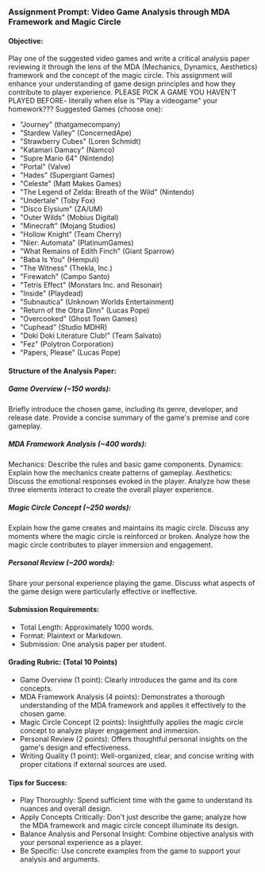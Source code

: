 ### Assignment Prompt: Video Game Analysis through MDA Framework and Magic Circle

#### Objective:
Play one of the suggested video games and write a critical analysis paper reviewing it through the lens of the MDA (Mechanics, Dynamics, Aesthetics) framework and the concept of the magic circle. This assignment will enhance your understanding of game design principles and how they contribute to player experience. PLEASE PICK A GAME YOU HAVEN'T PLAYED BEFORE- literally when else is "Play a videogame" your homework???
Suggested Games (choose one):

- "Journey" (thatgamecompany)
- "Stardew Valley" (ConcernedApe)
- "Strawberry Cubes" (Loren Schmidt)
- "Katamari Damacy" (Namco)
- "Supre Mario 64" (Nintendo)
- "Portal" (Valve)
- "Hades" (Supergiant Games)
- "Celeste" (Matt Makes Games)
- "The Legend of Zelda: Breath of the Wild" (Nintendo)
- "Undertale" (Toby Fox)
- "Disco Elysium" (ZA/UM)
- "Outer Wilds" (Mobius Digital)
- "Minecraft" (Mojang Studios)
- "Hollow Knight" (Team Cherry)
- "Nier: Automata" (PlatinumGames)
- "What Remains of Edith Finch" (Giant Sparrow)
- "Baba Is You" (Hempuli)
- "The Witness" (Thekla, Inc.)
- "Firewatch" (Campo Santo)
- "Tetris Effect" (Monstars Inc. and Resonair)
- "Inside" (Playdead)
- "Subnautica" (Unknown Worlds Entertainment)
- "Return of the Obra Dinn" (Lucas Pope)
- "Overcooked" (Ghost Town Games)
- "Cuphead" (Studio MDHR)
- "Doki Doki Literature Club!" (Team Salvato)
- "Fez" (Polytron Corporation)
- "Papers, Please" (Lucas Pope)

#### Structure of the Analysis Paper:

##### Game Overview (~150 words):

Briefly introduce the chosen game, including its genre, developer, and release date.
Provide a concise summary of the game's premise and core gameplay.


##### MDA Framework Analysis (~400 words):

Mechanics: Describe the rules and basic game components.
Dynamics: Explain how the mechanics create patterns of gameplay.
Aesthetics: Discuss the emotional responses evoked in the player.
Analyze how these three elements interact to create the overall player experience.


##### Magic Circle Concept (~250 words):

Explain how the game creates and maintains its magic circle.
Discuss any moments where the magic circle is reinforced or broken.
Analyze how the magic circle contributes to player immersion and engagement.


##### Personal Review (~200 words):

Share your personal experience playing the game.
Discuss what aspects of the game design were particularly effective or ineffective.



#### Submission Requirements:

- Total Length: Approximately 1000 words.
- Format: Plaintext or Markdown.
- Submission: One analysis paper per student.

#### Grading Rubric: (Total 10 Points)

- Game Overview (1 point): Clearly introduces the game and its core concepts.
- MDA Framework Analysis (4 points): Demonstrates a thorough understanding of the MDA framework and applies it effectively to the chosen game.
- Magic Circle Concept (2 points): Insightfully applies the magic circle concept to analyze player engagement and immersion.
- Personal Review (2 points): Offers thoughtful personal insights on the game's design and effectiveness.
- Writing Quality (1 point): Well-organized, clear, and concise writing with proper citations if external sources are used.

#### Tips for Success:

- Play Thoroughly: Spend sufficient time with the game to understand its nuances and overall design.
- Apply Concepts Critically: Don't just describe the game; analyze how the MDA framework and magic circle concept illuminate its design.
- Balance Analysis and Personal Insight: Combine objective analysis with your personal experience as a player.
- Be Specific: Use concrete examples from the game to support your analysis and arguments.
